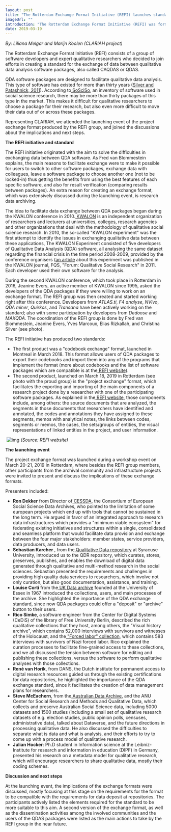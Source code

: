```yaml
---
layout: post
title: "The Rotterdam Exchange Format Initiative (REFI) launches standard for sharing qualitative data across qualitative data analysis software."
imageUrl: ""
introduction: "The Rotterdam Exchange Format Initiative (REFI) was formed to develop the QDA Standard for exchanging processed qualitative data between QDA software programs. This blog post reports on the launching event of the standard."
date: 2019-03-19
---
```


*By: Liliana Melgar and Marijn Koolen (CLARIAH project)*

The Rotterdam Exchange Format Initiative (REFI) consists of a group of software developers and expert qualitative researchers who decided to join efforts in creating a standard for the exchange of data between qualitative data analysis software packages, also called CAQDAS or QDAS.

QDA software packages are designed to facilitate qualitative data analysis. This type of software has existed for more than thirty years ([Silver and Patashnick, 2011](http://www.qualitative-research.net/index.php/fqs/article/view/1629)). According to[ SoSciSo](http://www.sosciso.de/en/software/datenanalyse/qualitativ/qda/), an inventory of software used in social science research, there may be more than thirty packages of this type in the market. This makes it difficult for qualitative researchers to choose a package for their research, but also even more difficult to move their data out of or across these packages.

Representing CLARIAH, we attended the launching event of the project exchange format produced by the REFI group, and joined the discussions about the implications and next steps.

**The REFI initiative and standard**

The REFI initiative originated with the aim to solve the difficulties in exchanging data between QDA software. As Fred van Blommestein explains, the main reasons to facilitate exchange were to make it possible for users to switch to other software packages, exchange data with colleagues, leave a software package to choose another one (not to be locked-in) thus getting the benefits from using the best features of each specific software, and also for result verification (comparing results between packages). An extra reason for creating an exchange format, which was extensively discussed during the launching event, is research data archiving.

The idea to facilitate data exchange between QDA packages began during the KWALON conference in 2010.[ KWALON](http://www.kwalon.nl/) is an independent organization of researchers and lecturers at universities, colleges, research agencies and other organizations that deal with the methodology of qualitative social science research. In 2010, the so-called "KWALON experiment" was the first attempt to identify the issues in exchanging qualitative data between these applications, The KWALON Experiment consisted of five developers of Qualitative Data Analysis (QDA) software, all analysing the same dataset regarding the financial crisis in the time period 2008-2009, provided by the conference organisers ([an article](http://www.qualitative-research.net/index.php/fqs/issue/view/36) about this experiment was published in the KWALON journal, FQS, "Forum: Qualitative Social Research" in 2011. Each developer used their own software for the analysis.

During the second KWALON conference, which took place in Rotterdam in 2016, Jeanine Evers, an active member of KWALON since 1995, asked the developers of the QDA packages if they were willing to work on an exchange format. The REFI group was then created and started working right after this conference. Developers from *ATLAS.ti*, *F4 analyse*, *NVivo*, *QDA miner*, *Quirkos*, and *Transana* have been actively working on the standard; also with some participation by developers from *Dedoose* and *MAXQDA*. The coordination of the REFI group is done by Fred van Blommestein, Jeanine Evers, Yves Marcoux, Elias Rizkallah, and Christina Silver (see photo).

The REFI initiative has produced two standards:

- The first product was a "codebook exchange" format, launched in Montreal in March 2018. This format allows users of QDA packages to export their codebooks and import them into any of the programs that implement the format (more about codebooks and the list of software packages which are compatible is at the[ REFI website](https://www.qdasoftware.org/products-codebook-exchange/)).
- The second product, launched on March 18, 2019 in Rotterdam (see photo with the proud group) is the "project exchange" format, which facilitates the exporting and importing of the main components of a research project done by a researcher with one of the participating software packages. As explained in the[ REFI website](https://www.qdasoftware.org/products-codebook-exchange/), those components include, among others: the source documents that are analyzed, the segments in those documents that researchers have identified and annotated, the codes and annotations  they have assigned to these segments, memos with analytical notes, the links between codes, segments or memos, the cases, the sets/groups of entities, the visual representations of linked entities in the project, and user information.

​							![img](https://lh4.googleusercontent.com/iRPnDX3X82dl-rttsyad1yoroZZ61hor6Bxuh3pFkcHtDYVI50gSRO5vyOIN4DMjzoINn_bMpnWPfDtq4BlEMOIPZUSmtTa2cFRrC28IbK2C10Hvxsfs3aJ9IAV8YxaWO4PWjDH0)										*(Source: REFI website)*

**The launching event**

The project exchange format was launched during a workshop event on March 20-21, 2019 in Rotterdam, where besides the REFI group members, other participants from the archival community and infrastructure projects were invited to present and discuss the implications of these exchange formats.

Presenters included:

- **Ron Dekker** from Director of[ CESSDA](https://www.cessda.eu/), the Consortium of European Social Science Data Archives, who pointed to the limitation of some european projects which end up with tools that cannot be sustained in the long term. He argued in favor of an integrated approach to research data infrastructures which provides a "minimum viable ecosystem" for federating existing initiatives and structures within a single, consolidated and seamless platform that would facilitate data provision and exchange between the four major stakeholders: member states, service providers, data producers, and data users.
- **Sebastian Karcher** , from the[ Qualitative Data repository](https://qdr.syr.edu/) at Syracuse University, introduced us to the QDR repository, which curates, stores, preserves, publishes, and enables the download of digital data generated through qualitative and multi-method research in the social sciences. Sebastian presented the requirements and challenges in providing high quality data services to researchers, which involve not only curation, but also good documentation, assistance, and training.
- **Louise Corti** from the[ UK Data archive](http://data-archive.ac.uk/) founded at the University of Essex in 1967 introduced the collections, users, and main processes of the archive. She highlighted the importance of the QDA exchange standard, since now QDA packages could offer a "deposit" or "archive" button to their users.
- **Rico Simke**, a software engineer from the Center for Digital Systems (CeDiS) of the library of Free University Berlin, described the rich qualitative collections that they host, among others, the "Visual history archive", which contains 52,000 interviews with survivors and witnesses of the Holocaust, and the[ "Forced labor" collection](https://www.zwangsarbeit-archiv.de/en), which contains 583 interviews with survivors of Nazi forced labor. Rico explained the curation processes to facilitate fine-grained access to these collections, and we all discussed the tension between software for editing and publishing these collections, versus the software to perform qualitative analyses with those collections.
- **René van Horik**, from DANS, the Dutch institute for permanent access to digital research resources guided us through the existing certifications for data repositories, he highlighted the importance of the QDA exchange standard, since it facilitates the creation of data management plans for researchers.
- **Steve McEachern**, from the[ Australian Data Archive](https://ada.edu.au/), and the ANU Center for Social Research and Methods and Qualitative Data, which collects and preserve Australian Social Science data, including 5000 datasets and 1500 studies (including a small set of qualitative research datasets of e.g. election studies, public opinion polls, censuses, administrative data), talked about Dataverse, and the future directions in processing qualitative data. He also discussed the difficulties to separate what is data and what is analysis, and their efforts to try to come up with a process model of qualitative research.
- **Julian Hocker**: Ph.D student in Information science at the Leibniz-Institute for research and information in education (DIPF) in Germany, presented his research on a metadata model for qualitative research, which will encourage researchers to share qualitative data, mostly their coding schemes.

**Discussion and next steps**

At the launching event, the implications of the exchange formats were discussed, mostly focusing at this stage on the requirements for the format to be compatible with the requirements for data deposit at repositories. The participants actively listed the elements required for the standard to be more suitable to this aim. A second version of the exchange format, as well as the dissemination activities among the involved communities and the users of the QDAS packages were listed as the main actions to take by the REFI group in the near future.



